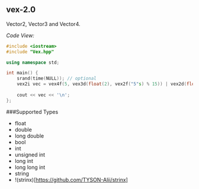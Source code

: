 ## vex-2.0

Vector2, Vector3 and Vector4.

_Code View:_
```cpp
#include <iostream>
#include "Vex.hpp"

using namespace std;

int main() {
    srand(time(NULL)); // optional
    vex2i vec = vex4f(5, vex3d(float(2), vex2f("5"s) % 15)) | vex2d(float(3), int(8)) * vex3d(0.f, vex2f(53)); // works!!
    
    cout << vec << '\n';
};
```

###Supported Types
- float
- double
- long double
- bool
- int
- unsigned int
- long int
- long long int
- string
- !(strinx)[https://github.com/TYSON-Alii/strinx]
